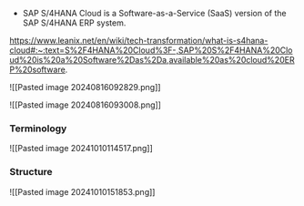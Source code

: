* SAP S/4HANA Cloud is a Software-as-a-Service (SaaS) version of the SAP S/4HANA ERP system.

https://www.leanix.net/en/wiki/tech-transformation/what-is-s4hana-cloud#:~:text=S%2F4HANA%20Cloud%3F-,SAP%20S%2F4HANA%20Cloud%20is%20a%20Software%2Das%2Da,available%20as%20cloud%20ERP%20software.

![[Pasted image 20240816092829.png]]

![[Pasted image 20240816093008.png]]

### Terminology

![[Pasted image 20241010114517.png]]

### Structure

![[Pasted image 20241010151853.png]]

